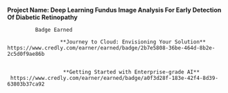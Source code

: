 **Project  Name: Deep Learning Fundus Image Analysis For Early Detection Of Diabetic Retinopathy**

		
							
			 Badge Earned
                                 
                     **Journey to Cloud: Envisioning Your Solution**
    https://www.credly.com/earner/earned/badge/2b7e5808-36be-464d-8b2e-2c5d0f9ae86b


                      **Getting Started with Enterprise-grade AI**
     https://www.credly.com/earner/earned/badge/a0f3d28f-183e-42f4-8d39-63803b37ca92
